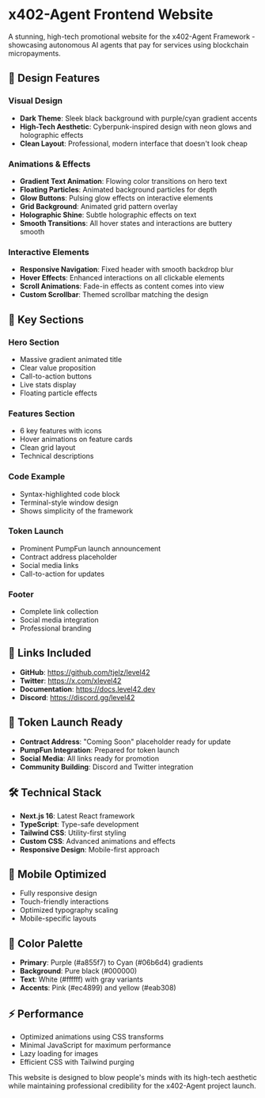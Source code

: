 # x402-Agent Frontend Website

A stunning, high-tech promotional website for the x402-Agent Framework - showcasing autonomous AI agents that pay for services using blockchain micropayments.

## 🎨 Design Features

### Visual Design
- **Dark Theme**: Sleek black background with purple/cyan gradient accents
- **High-Tech Aesthetic**: Cyberpunk-inspired design with neon glows and holographic effects
- **Clean Layout**: Professional, modern interface that doesn't look cheap

### Animations & Effects
- **Gradient Text Animation**: Flowing color transitions on hero text
- **Floating Particles**: Animated background particles for depth
- **Glow Buttons**: Pulsing glow effects on interactive elements
- **Grid Background**: Animated grid pattern overlay
- **Holographic Shine**: Subtle holographic effects on text
- **Smooth Transitions**: All hover states and interactions are buttery smooth

### Interactive Elements
- **Responsive Navigation**: Fixed header with smooth backdrop blur
- **Hover Effects**: Enhanced interactions on all clickable elements
- **Scroll Animations**: Fade-in effects as content comes into view
- **Custom Scrollbar**: Themed scrollbar matching the design

## 🚀 Key Sections

### Hero Section
- Massive gradient animated title
- Clear value proposition
- Call-to-action buttons
- Live stats display
- Floating particle effects

### Features Section
- 6 key features with icons
- Hover animations on feature cards
- Clean grid layout
- Technical descriptions

### Code Example
- Syntax-highlighted code block
- Terminal-style window design
- Shows simplicity of the framework

### Token Launch
- Prominent PumpFun launch announcement
- Contract address placeholder
- Social media links
- Call-to-action for updates

### Footer
- Complete link collection
- Social media integration
- Professional branding

## 🔗 Links Included

- **GitHub**: https://github.com/tjelz/level42
- **Twitter**: https://x.com/xlevel42
- **Documentation**: https://docs.level42.dev
- **Discord**: https://discord.gg/level42

## 🎯 Token Launch Ready

- **Contract Address**: "Coming Soon" placeholder ready for update
- **PumpFun Integration**: Prepared for token launch
- **Social Media**: All links ready for promotion
- **Community Building**: Discord and Twitter integration

## 🛠 Technical Stack

- **Next.js 16**: Latest React framework
- **TypeScript**: Type-safe development
- **Tailwind CSS**: Utility-first styling
- **Custom CSS**: Advanced animations and effects
- **Responsive Design**: Mobile-first approach

## 📱 Mobile Optimized

- Fully responsive design
- Touch-friendly interactions
- Optimized typography scaling
- Mobile-specific layouts

## 🎨 Color Palette

- **Primary**: Purple (#a855f7) to Cyan (#06b6d4) gradients
- **Background**: Pure black (#000000)
- **Text**: White (#ffffff) with gray variants
- **Accents**: Pink (#ec4899) and yellow (#eab308)

## ⚡ Performance

- Optimized animations using CSS transforms
- Minimal JavaScript for maximum performance
- Lazy loading for images
- Efficient CSS with Tailwind purging

This website is designed to blow people's minds with its high-tech aesthetic while maintaining professional credibility for the x402-Agent project launch.